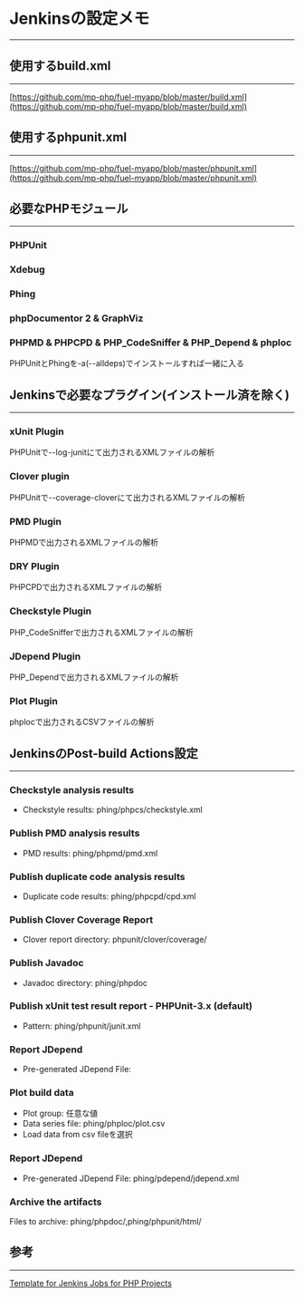 # Jenkinsの設定メモ
---

## 使用するbuild.xml
---
[https://github.com/mp-php/fuel-myapp/blob/master/build.xml](https://github.com/mp-php/fuel-myapp/blob/master/build.xml)

## 使用するphpunit.xml
---
[https://github.com/mp-php/fuel-myapp/blob/master/phpunit.xml](https://github.com/mp-php/fuel-myapp/blob/master/phpunit.xml)

## 必要なPHPモジュール
---
### PHPUnit

### Xdebug

### Phing

### phpDocumentor 2 & GraphViz

### PHPMD & PHPCPD & PHP_CodeSniffer & PHP_Depend & phploc
PHPUnitとPhingを-a(--alldeps)でインストールすれば一緒に入る

## Jenkinsで必要なプラグイン(インストール済を除く)
---
### xUnit Plugin
PHPUnitで--log-junitにて出力されるXMLファイルの解析

### Clover plugin
PHPUnitで--coverage-cloverにて出力されるXMLファイルの解析

### PMD Plugin
PHPMDで出力されるXMLファイルの解析

### DRY Plugin
PHPCPDで出力されるXMLファイルの解析

### Checkstyle Plugin
PHP_CodeSnifferで出力されるXMLファイルの解析

### JDepend Plugin
PHP_Dependで出力されるXMLファイルの解析

### Plot Plugin
phplocで出力されるCSVファイルの解析

## JenkinsのPost-build Actions設定
---
### Checkstyle analysis results
* Checkstyle results: phing/phpcs/checkstyle.xml

### Publish PMD analysis results
* PMD results: phing/phpmd/pmd.xml

### Publish duplicate code analysis results
* Duplicate code results: phing/phpcpd/cpd.xml

### Publish Clover Coverage Report
* Clover report directory: phpunit/clover/coverage/

### Publish Javadoc
* Javadoc directory: phing/phpdoc

### Publish xUnit test result report - PHPUnit-3.x (default)
* Pattern: phing/phpunit/junit.xml

### Report JDepend
* Pre-generated JDepend File:

### Plot build data
* Plot group: 任意な値
* Data series file: phing/phploc/plot.csv
* Load data from csv fileを選択

### Report JDepend
* Pre-generated JDepend File: phing/pdepend/jdepend.xml

### Archive the artifacts
Files to archive: phing/phpdoc/,phing/phpunit/html/

## 参考
---
[Template for Jenkins Jobs for PHP Projects](http://jenkins-php.org/)
